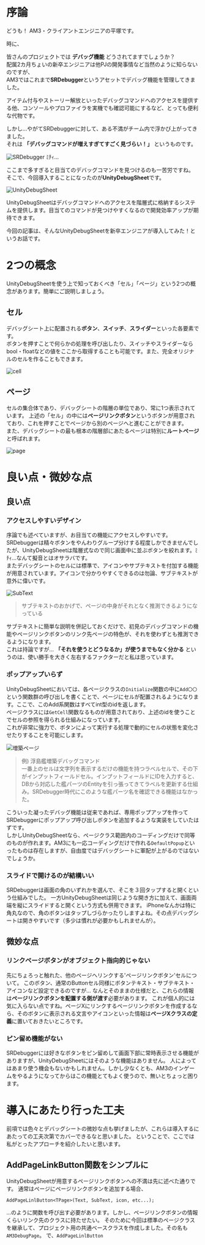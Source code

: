 # 序論
どうも！ AM3・クライアントエンジニアの平塚です。

時に、

皆さんのプロジェクトでは **デバッグ機能** どうされてますでしょうか？<br>
配属2カ月ちょいの新卒エンジニアは他PJの開発事情など当然のように知らないのですが、<br>
AM3ではこれまで**SRDebugger**というアセットでデバッグ機能を管理してきました。

アイテム付与やストーリー解放といったデバッグコマンドへのアクセスを提供する他、コンソールやプロファイラを実機でも確認可能にするなど、とっても便利な代物です。

しかし...やがてSRDebuggerに対して、ある不満がチーム内で浮かび上がってきました。<br>
それは **「デバッグコマンドが増えすぎてすごく見づらい！」** というものです。

![SRDebugger](https://raw.githubusercontent.com/kamahir0/TechArticle/master/UnityDebugSheetStart/IMG_7799.PNG)
ﾐﾁｨ...

ここまで多すぎると目当てのデバッグコマンドを見つけるのも一苦労ですね。
そこで、今回導入することになったのが**UnityDebugSheet**です。

![UnityDebugSheet](https://raw.githubusercontent.com/kamahir0/TechArticle/master/UnityDebugSheetStart/IMG_7800.PNG)

UnityDebugSheetはデバッグコマンドへのアクセスを階層式に格納するシステムを提供します。目当てのコマンドが見つけやすくなるので開発効率アップが期待できます。

今回の記事は、そんなUnityDebugSheetを新卒エンジニアが導入してみた！というお話です。

# 2つの概念
UnityDebugSheetを使う上で知っておくべき「セル」「ページ」という2つの概念があります。簡単にご説明しましょう。

## セル
デバッグシート上に配置される**ボタン**、**スイッチ**、**スライダー**といった各要素です。<br>
ボタンを押すことで何らかの処理を呼び出したり、スイッチやスライダーならbool・floatなどの値をここから取得することも可能です。また、完全オリジナルのセルを作ることもできます。

![cell](https://raw.githubusercontent.com/kamahir0/TechArticle/master/UnityDebugSheetStart/IMG_3791.PNG)

## ページ
セルの集合体であり、デバッグシートの階層の単位であり、常に1つ表示されています。
上述の「セル」の中には**ページリンクボタン**というボタンが用意されており、これを押すことでページから別のページへと進むことができます。<br>
また、デバッグシートの最も根本の階層部にあたるページは特別に**ルートページ**と呼ばれます。

![page](https://raw.githubusercontent.com/kamahir0/TechArticle/master/UnityDebugSheetStart/IMG_3790.PNG)

# 良い点・微妙な点
## 良い点
### アクセスしやすいデザイン
序論でも述べていますが、お目当ての機能にアクセスしやすいです。<br>
SRDebuggerは精々ボタンをやんわりグループ分けする程度しかできませんでしたが、UnityDebugSheetは階層式なので同じ画面中に並ぶボタンを絞れます。ﾐﾁｨ...なんて擬音とはオサラバです。<br>
またデバッグシートのセルには標準で、アイコンやサブテキストを付加する機能が用意されています。アイコンで分かりやすくできるのは勿論、サブテキストが意外に偉いです。

![SubText](https://raw.githubusercontent.com/kamahir0/TechArticle/master/UnityDebugSheetStart/IMG_7840.PNG)
 > サブテキストのおかげで、ページの中身がそれとなく推測できるようになっている

サブテキストに簡単な説明を併記しておくだけで、初見のデバッグコマンドの機能やページリンクボタンのリンク先ページの特色が、それを使わずとも推測できるようになります。<br>
これは持論ですが... **「それを使うとどうなるか」が使うまでもなく分かる** というのは、使い勝手を大きく左右するファクターだと私は思っています。

### ポップアップいらず
UnityDebugSheetにおいては、各ページクラスの`Initialize`関数の中に`Add〇〇`という関数群の呼び出しを書くことで、ページにセルが配置されるようになります。ここで、このAdd系関数はすべてint型のidを返します。<br>
ページクラスには`GetCell`関数なるものが用意されており、上述のidを使うことでセルの参照を得られる仕組みになっています。<br>
これが非常に強力で、ボタンによって実行する処理で動的にセルの状態を変化させたりすることを可能にします。

![増築ページ](https://raw.githubusercontent.com/kamahir0/TechArticle/master/UnityDebugSheetStart/IMG_7839.PNG)
 > 例) 浮島艦増築デバッグコマンド<br>
 >一番上のセルは文字列を表示するだけの機能を持つラベルセルで、その下がインプットフィールドセル。インプットフィールドにIDを入力すると、DBから対応した艦パーツのEntityを引っ張ってきてラベルを更新する仕組み。SRDebugger時代にこのような艦パーツ名を確認できる機能はなかった。

こういった凝ったデバッグ機能は従来であれば、専用ポップアップを作ってSRDebuggerにポップアップ呼び出しボタンを追加するような実装をしていたはずです。<br>
しかしUnityDebugSheetなら、ページクラス範囲内のコーディングだけで同等のものが作れます。AM3にも一応コーディングだけで作れる`DefaultPopup`といったものは存在しますが、自由度ではデバッグシートに軍配が上がるのではないでしょうか。

### スライドで開けるのが結構いい
SRDebuggerは画面の角のいずれかを選んで、そこを３回タップすると開くという仕組みでした。
一方UnityDebugSheetは同じような開き方に加えて、画面両端を縦にスライドすると開くという方式も併用できます。
iPhoneなんかは特に角丸なので、角のボタンはタップしづらかったりしますよね。その点デバッグシートは開きやすいです（多少は慣れが必要かもしれませんが）。

## 微妙な点
### リンクページボタンがオブジェクト指向的じゃない
先にちょろっと触れた、他のページへリンクする'ページリンクボタン'セルについて。
このボタン、通常のButtonセル同様にボタンテキスト・サブテキスト・アイコンなど設定できるのですが...
なんとそのままの仕様だと、これらの情報は**ページリンクボタンを配置する側が渡す**必要があります。
これが個人的には気に入らない点ですね。ページXにリンクするページリンクボタンを作成するなら、そのボタンに表示される文言やアイコンといった情報は**ページXクラスの定義**に置いておきたいところです。

### ピン留め機能がない
SRDebuggerには好きなボタンをピン留めして画面下部に常時表示させる機能がありますが、UnityDebugSheetにはそのような機能はありません。
人によってはあまり使う機会もないかもしれません。しかし少なくとも、AM3のインゲームをやるようになってからはこの機能とてもよく使うので、無いとちょっと困ります。

# 導入にあたり行った工夫
前項では色々とデバッグシートの微妙な点も挙げましたが、これらは導入するにあたっての工夫次第でカバーできるなと思いました。
ということで、ここでは私がとったアプローチを紹介したいと思います。
## AddPageLinkButton関数をシンプルに
UnityDebugSheetが用意するページリンクボタンへの不満は先に述べた通りです。
通常はページにページリンクボタンを追加する場合、

`AddPageLinlButton<TPage>(Text, SubText, icon, etc...);`

...のように関数を呼び出す必要があります。しかし、ページリンクボタンの情報くらいリンク先のクラスに持たせたい。
そのために今回は標準のページクラスを継承して、プロジェクト用の共通ベースクラスを作成しました。その名も`AM3DebugPage`。
で、`AddPageLinlButton`
